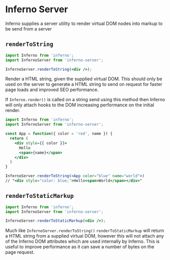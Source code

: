 # Inferno Server

Inferno supplies a server utility to render virtual DOM nodes into markup to be send from a server  

## `renderToString`

```jsx
import Inferno from 'inferno';
import InfernoServer from 'inferno-server';

InfernoServer.renderToString(<div />);
```

Render a HTML string, given the supplied virtual DOM. This should only be used on the server to generate a HTML string to send on request for faster page loads and improved SEO performance. 

If `Inferno.render()` is called on a string send using this method then Inferno will only attach hooks to the DOM increasing performance on the initial render. 

```jsx
import Inferno from 'inferno';
import InfernoServer from 'inferno-server';

const App = function({ color = 'red', name }) {
  return (
    <div style={{ color }}>
      Hello
      <span>{name}</span>
    </div>
  )
} 

InfernoServer.renderToString(<App color="blue" name="world">)
// "<div style="color: blue;">Hello<span>World</span></div>"
```

## `renderToStaticMarkup`

```jsx
import Inferno from 'inferno';
import InfernoServer from 'inferno-server';

InfernoServer.renderToStaticMarkup(<div />);
```

Much like `InfernoServer.renderToString()` `renderToStaticMarkup` will return a HTML string from a supplied virtual DOM, however this will not attach any of the Inferno DOM attributes which are used internally by Inferno. This is useful to improve performance as it can save a number of bytes on the page request. 

